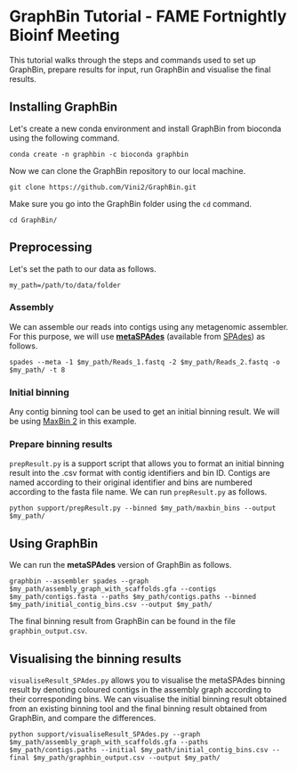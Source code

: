 # GraphBin Tutorial - FAME Fortnightly Bioinf Meeting

This tutorial walks through the steps and commands used to set up GraphBin, prepare results for input, run GraphBin and visualise the final results.

## Installing GraphBin

Let's create a new conda environment and install GraphBin from bioconda using the following command.
```
conda create -n graphbin -c bioconda graphbin
```

Now we can clone the GraphBin repository to our local machine.

```
git clone https://github.com/Vini2/GraphBin.git
```

Make sure you go into the GraphBin folder using the `cd` command.

```
cd GraphBin/
```

## Preprocessing

Let's set the path to our data as follows.
```
my_path=/path/to/data/folder
```

### Assembly

We can assemble our reads into contigs using any metagenomic assembler. For this purpose, we will use [**metaSPAdes**](https://genome.cshlp.org/content/27/5/824) (available from [SPAdes](http://cab.spbu.ru/software/spades/)) as follows.
```
spades --meta -1 $my_path/Reads_1.fastq -2 $my_path/Reads_2.fastq -o $my_path/ -t 8
```

### Initial binning

Any contig binning tool can be used to get an initial binning result. We will be using [MaxBin 2](https://sourceforge.net/projects/maxbin2/) in this example.


### Prepare binning results

`prepResult.py` is a support script that allows you to format an initial binning result into the .csv format with contig identifiers and bin ID. Contigs are named according to their original identifier and bins are numbered according to the fasta file name. We can run `prepResult.py` as follows.

```
python support/prepResult.py --binned $my_path/maxbin_bins --output $my_path/
```

## Using GraphBin

We can run the **metaSPAdes** version of GraphBin as follows.
```
graphbin --assembler spades --graph $my_path/assembly_graph_with_scaffolds.gfa --contigs $my_path/contigs.fasta --paths $my_path/contigs.paths --binned $my_path/initial_contig_bins.csv --output $my_path/
```

The final binning result from GraphBin can be found in the file `graphbin_output.csv`.

## Visualising the binning results

`visualiseResult_SPAdes.py` allows you to visualise the metaSPAdes binning result by denoting coloured contigs in the assembly graph according to their corresponding bins. We can visualise the initial binning result obtained from an existing binning tool and the final binning result obtained from GraphBin, and compare the differences.

```
python support/visualiseResult_SPAdes.py --graph $my_path/assembly_graph_with_scaffolds.gfa --paths $my_path/contigs.paths --initial $my_path/initial_contig_bins.csv --final $my_path/graphbin_output.csv --output $my_path/
```
